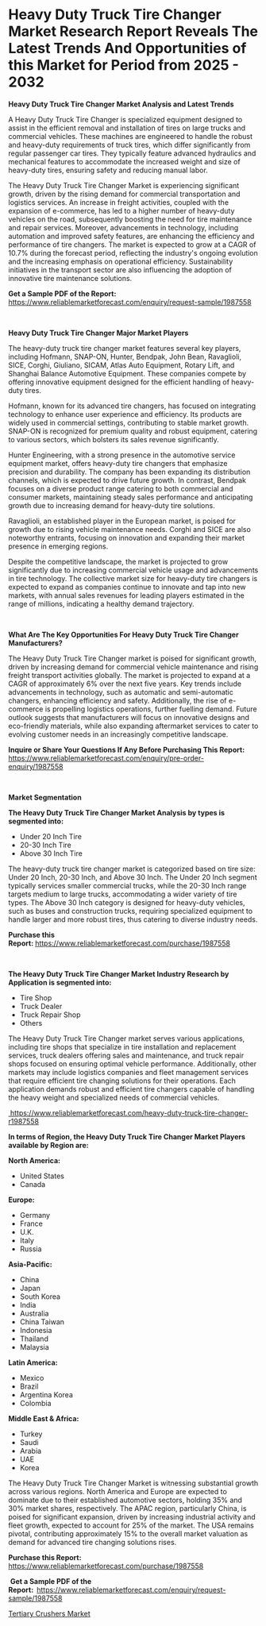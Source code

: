 <p><h1>Heavy Duty Truck Tire Changer Market Research Report Reveals The Latest Trends And Opportunities of this Market for Period from 2025 - 2032</h1></p><p><strong>Heavy Duty Truck Tire Changer Market Analysis and Latest Trends</strong></p>
<p><p>A Heavy Duty Truck Tire Changer is specialized equipment designed to assist in the efficient removal and installation of tires on large trucks and commercial vehicles. These machines are engineered to handle the robust and heavy-duty requirements of truck tires, which differ significantly from regular passenger car tires. They typically feature advanced hydraulics and mechanical features to accommodate the increased weight and size of heavy-duty tires, ensuring safety and reducing manual labor.</p><p>The Heavy Duty Truck Tire Changer Market is experiencing significant growth, driven by the rising demand for commercial transportation and logistics services. An increase in freight activities, coupled with the expansion of e-commerce, has led to a higher number of heavy-duty vehicles on the road, subsequently boosting the need for tire maintenance and repair services. Moreover, advancements in technology, including automation and improved safety features, are enhancing the efficiency and performance of tire changers. The market is expected to grow at a CAGR of 10.7% during the forecast period, reflecting the industry's ongoing evolution and the increasing emphasis on operational efficiency. Sustainability initiatives in the transport sector are also influencing the adoption of innovative tire maintenance solutions.</p></p>
<p><strong>Get a Sample PDF of the Report:&nbsp;</strong> <a href="https://www.reliablemarketforecast.com/enquiry/request-sample/1987558?utm_campaign=2307&utm_medium=2&utm_source=Github&utm_content=ia&utm_term=10042025&utm_id=heavy-duty-truck-tire-changer">https://www.reliablemarketforecast.com/enquiry/request-sample/1987558</a></p>
<p>&nbsp;</p>
<p><strong>Heavy Duty Truck Tire Changer Major Market Players</strong></p>
<p><p>The heavy-duty truck tire changer market features several key players, including Hofmann, SNAP-ON, Hunter, Bendpak, John Bean, Ravaglioli, SICE, Corghi, Giuliano, SICAM, Atlas Auto Equipment, Rotary Lift, and Shanghai Balance Automotive Equipment. These companies compete by offering innovative equipment designed for the efficient handling of heavy-duty tires.</p><p>Hofmann, known for its advanced tire changers, has focused on integrating technology to enhance user experience and efficiency. Its products are widely used in commercial settings, contributing to stable market growth. SNAP-ON is recognized for premium quality and robust equipment, catering to various sectors, which bolsters its sales revenue significantly.</p><p>Hunter Engineering, with a strong presence in the automotive service equipment market, offers heavy-duty tire changers that emphasize precision and durability. The company has been expanding its distribution channels, which is expected to drive future growth. In contrast, Bendpak focuses on a diverse product range catering to both commercial and consumer markets, maintaining steady sales performance and anticipating growth due to increasing demand for heavy-duty tire solutions.</p><p>Ravaglioli, an established player in the European market, is poised for growth due to rising vehicle maintenance needs. Corghi and SICE are also noteworthy entrants, focusing on innovation and expanding their market presence in emerging regions.</p><p>Despite the competitive landscape, the market is projected to grow significantly due to increasing commercial vehicle usage and advancements in tire technology. The collective market size for heavy-duty tire changers is expected to expand as companies continue to innovate and tap into new markets, with annual sales revenues for leading players estimated in the range of millions, indicating a healthy demand trajectory.</p></p>
<p>&nbsp;</p>
<p><strong>What Are The Key Opportunities For Heavy Duty Truck Tire Changer Manufacturers?</strong></p>
<p><p>The Heavy Duty Truck Tire Changer market is poised for significant growth, driven by increasing demand for commercial vehicle maintenance and rising freight transport activities globally. The market is projected to expand at a CAGR of approximately 6% over the next five years. Key trends include advancements in technology, such as automatic and semi-automatic changers, enhancing efficiency and safety. Additionally, the rise of e-commerce is propelling logistics operations, further fuelling demand. Future outlook suggests that manufacturers will focus on innovative designs and eco-friendly materials, while also expanding aftermarket services to cater to evolving customer needs in an increasingly competitive landscape.</p></p>
<p><strong>Inquire or Share Your Questions If Any Before Purchasing This Report:</strong> <a href="https://www.reliablemarketforecast.com/enquiry/pre-order-enquiry/1987558?utm_campaign=2307&utm_medium=2&utm_source=Github&utm_content=ia&utm_term=10042025&utm_id=heavy-duty-truck-tire-changer">https://www.reliablemarketforecast.com/enquiry/pre-order-enquiry/1987558</a></p>
<p>&nbsp;</p>
<p><strong>Market Segmentation</strong></p>
<p><strong>The Heavy Duty Truck Tire Changer Market Analysis by types is segmented into:</strong></p>
<p><ul><li>Under 20 Inch Tire</li><li>20-30 Inch Tire</li><li>Above 30 Inch Tire</li></ul></p>
<p><p>The heavy-duty truck tire changer market is categorized based on tire size: Under 20 Inch, 20-30 Inch, and Above 30 Inch. The Under 20 Inch segment typically services smaller commercial trucks, while the 20-30 Inch range targets medium to large trucks, accommodating a wider variety of tire types. The Above 30 Inch category is designed for heavy-duty vehicles, such as buses and construction trucks, requiring specialized equipment to handle larger and more robust tires, thus catering to diverse industry needs.</p></p>
<p><strong>Purchase this Report:&nbsp;</strong><a href="https://www.reliablemarketforecast.com/purchase/1987558?utm_campaign=2307&utm_medium=2&utm_source=Github&utm_content=ia&utm_term=10042025&utm_id=heavy-duty-truck-tire-changer">https://www.reliablemarketforecast.com/purchase/1987558</a></p>
<p>&nbsp;</p>
<p><strong>The Heavy Duty Truck Tire Changer Market Industry Research by Application is segmented into:</strong></p>
<p><ul><li>Tire Shop</li><li>Truck Dealer</li><li>Truck Repair Shop</li><li>Others</li></ul></p>
<p><p>The Heavy Duty Truck Tire Changer market serves various applications, including tire shops that specialize in tire installation and replacement services, truck dealers offering sales and maintenance, and truck repair shops focused on ensuring optimal vehicle performance. Additionally, other markets may include logistics companies and fleet management services that require efficient tire changing solutions for their operations. Each application demands robust and efficient tire changers capable of handling the heavy weight and specialized needs of commercial vehicles.</p></p>
<p><a href="https://www.reliablemarketforecast.com/heavy-duty-truck-tire-changer-r1987558?utm_campaign=2307&utm_medium=2&utm_source=Github&utm_content=ia&utm_term=10042025&utm_id=heavy-duty-truck-tire-changer">&nbsp;https://www.reliablemarketforecast.com/heavy-duty-truck-tire-changer-r1987558</a></p>
<p><strong>In terms of Region, the Heavy Duty Truck Tire Changer Market Players available by Region are:</strong></p>
<p>
    <p> <strong> North America: </strong>
        <ul>
            <li>United States</li>
            <li>Canada</li>
        </ul>
        </p> 
    <p> <strong> Europe: </strong>
        <ul>
            <li>Germany</li>
            <li>France</li>
            <li>U.K.</li>
            <li>Italy</li>
            <li>Russia</li>
        </ul>
        </p> 
    <p> <strong> Asia-Pacific: </strong>
        <ul>
            <li>China</li>
            <li>Japan</li>
            <li>South Korea</li>
            <li>India</li>
            <li>Australia</li>
            <li>China Taiwan</li>
            <li>Indonesia</li>
            <li>Thailand</li>
            <li>Malaysia</li>
        </ul>
        </p> 
    <p> <strong> Latin America: </strong>
        <ul>
            <li>Mexico</li>
            <li>Brazil</li>
            <li>Argentina Korea</li>
            <li>Colombia</li>
        </ul>
        </p> 
    <p> <strong> Middle East & Africa: </strong>
        <ul>
            <li>Turkey</li>
            <li>Saudi</li>
            <li>Arabia</li>
            <li>UAE</li>
            <li>Korea</li>
        </ul>
    </p>
    </p>
<p><p>The Heavy Duty Truck Tire Changer Market is witnessing substantial growth across various regions. North America and Europe are expected to dominate due to their established automotive sectors, holding 35% and 30% market shares, respectively. The APAC region, particularly China, is poised for significant expansion, driven by increasing industrial activity and fleet growth, expected to account for 25% of the market. The USA remains pivotal, contributing approximately 15% to the overall market valuation as demand for advanced tire changing solutions rises.</p></p>
<p><strong>Purchase this Report: </strong><a href="https://www.reliablemarketforecast.com/purchase/1987558?utm_campaign=2307&utm_medium=2&utm_source=Github&utm_content=ia&utm_term=10042025&utm_id=heavy-duty-truck-tire-changer">https://www.reliablemarketforecast.com/purchase/1987558</a></p>
<p>&nbsp;<strong>Get a Sample PDF of the Report:&nbsp;&nbsp;</strong><a href="https://www.reliablemarketforecast.com/enquiry/request-sample/1987558?utm_campaign=2307&utm_medium=2&utm_source=Github&utm_content=ia&utm_term=10042025&utm_id=heavy-duty-truck-tire-changer">https://www.reliablemarketforecast.com/enquiry/request-sample/1987558</a></p>
<p><strong></strong></p>
<p><p><a href="https://github.com/akitamegge65/Market-Research-Report-List-1/blob/main/tertiary-crushers-market.md?utm_campaign=2307&utm_medium=2&utm_source=Github&utm_content=ia&utm_term=10042025&utm_id=heavy-duty-truck-tire-changer">Tertiary Crushers Market</a></p></p>